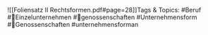 
![[Foliensatz II Rechtsformen.pdf#page=28]]Tags & Topics:
   #Beruf
   #Einzelunternehmen
   #genossenschaften
   #Unternehmensform
   #Genossenschaften
   #unternehmensforman
